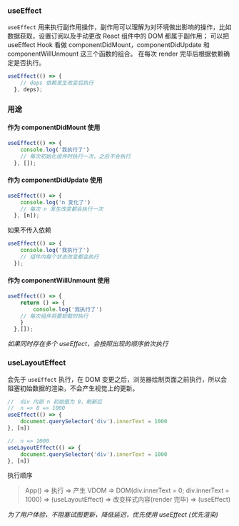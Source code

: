 ### useEffect
`useEffect` 用来执行副作用操作，副作用可以理解为对环境做出影响的操作，比如数据获取，设置订阅以及手动更改 React 组件中的 DOM 都属于副作用；
可以把 useEffect Hook 看做 componentDidMount，componentDidUpdate 和 componentWillUnmount 这三个函数的组合。
在每次 render 完毕后根据依赖确定是否执行。
```js
useEffect(() => {
    // deps 依赖发生改变后执行
  }, deps);
```
### 用途
#### 作为 componentDidMount 使用
```js
useEffect(() => {
    console.log('我执行了')
    // 每次初始化组件时执行一次，之后不会执行
  }, []);
```
#### 作为 componentDidUpdate 使用
```js
useEffect(() => {
    console.log('n 变化了')
    // 每次 n 发生改变都会执行一次
  }, [n]);
```
如果不传入依赖
```js
useEffect(() => {
    console.log('我执行了')
    // 组件内每个状态改变都会执行
  });
```
#### 作为 componentWillUnmount 使用
```js
useEffect(() => {
    return () => {
        console.log('我执行了')
    // 每次组件将要卸载时执行
    }
  },[]);
```
*如果同时存在多个 useEffect，会按照出现的顺序依次执行*
### useLayoutEffect
会先于 `useEffect` 执行，在 DOM 变更之后，浏览器绘制页面之前执行，所以会阻塞初始数据的渲染，不会产生视觉上的更新。
```js
//  div 内部 n 初始值为 0，刷新后
//  n => 0 => 1000
useEffect(() => {
    document.querySelector('div').innerText = 1000
}, [n])

//  n => 1000
useLayoutEffect(() => {
    document.querySelector('div').innerText = 1000
}, [n])
```
执行顺序
> App() => 执行 => 产生 VDOM => 
DOM(div.innerText = 0; div.innerText = 1000) => 
(useLayoutEffect) => 改变样式内容(render 完毕) => (useEffect)

*为了用户体验，不阻塞试图更新，降低延迟，优先使用  useEffect (优先渲染)*




